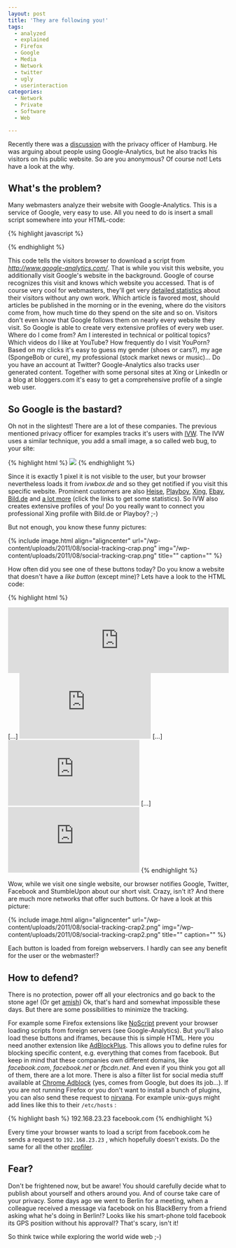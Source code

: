 ```yaml
---
layout: post
title: 'They are following you!'
tags:
  - analyzed
  - explained
  - Firefox
  - Google
  - Media
  - Network
  - twitter
  - ugly
  - userinteraction
categories:
  - Network
  - Private
  - Software
  - Web

---
```


Recently there was a <a href="http://heise.de/-1320862">discussion</a> with the privacy officer of Hamburg. He was arguing about people using Google-Analytics, but he also tracks his visitors on his public website. So are you anonymous? Of course not! Lets have a look at the why.



<h2>What's the problem?</h2>
Many webmasters analyze their website with Google-Analytics. This is a service of Google, very easy to use. All you need to do is insert a small script somewhere into your HTML-code:



{% highlight javascript %}
<script type="text/javascript">

  var _gaq = _gaq || [];
  _gaq.push(['_setAccount', 'SOME_ID']);
  _gaq.push(['_trackPageview']);

  (function() {
    var ga = document.createElement('script'); ga.type = 'text/javascript'; ga.async = true;
    ga.src = ('https:' == document.location.protocol ? 'https://ssl' : 'http://www') + '.google-analytics.com/ga.js';
    var s = document.getElementsByTagName('script')[0]; s.parentNode.insertBefore(ga, s);
  })();

</script>
{% endhighlight %}



This code tells the visitors browser to download a script from <em>http://www.google-analytics.com/</em>. That is while you visit this website, you additionally visit Google's website in the background. Google of course recognizes this visit and knows which website you accessed.
That is of course very cool for webmasters, they'll get very <a href="http://www.google.com/analytics/features.html">detailed statistics</a> about their visitors without any own work. Which article is favored most, should articles be published in the morning or in the evening, where do the visitors come from, how much time do they spend on the site and so on. Visitors don't even know that Google follows them on nearly every website they visit.
So Google is able to create very extensive profiles of every web user. Where do I come from? Am I interested in technical or political topics? Which videos do I like at YouTube? How frequently do I visit YouPorn? Based on my clicks it's easy to guess my gender (shoes or cars?), my age (SpongeBob or cure), my professional (stock market news or music)... Do you have an account at Twitter? Google-Analytics also tracks user generated content. Together with some personal sites at Xing or LinkedIn or a blog at bloggers.com it's easy to get a comprehensive profile of a single web user.

<h2>So Google is the bastard?</h2>
Oh not in the slightest! There are a lot of these companies. The previous mentioned privacy officer for examples tracks it's users with <a href="http://www.ivw.de/">IVW</a>. The IVW uses a similar technique, you add a small image, a so called web bug, to your site:



{% highlight html %}
<img id="ivw_pixel" src="http://heise.ivwbox.de/cgi-bin/ivw/SOMEID">
{% endhighlight %}



Since it is exactly 1 pixel it is not visible to the user, but your browser nevertheless loads it from <em>ivwbox.de</em> and so they get notified if you visit this specific website. Prominent customers are also <a href="http://ausweisung.ivw-online.de/i.php?s=2&a=100025">Heise</a>, <a href="http://ausweisung.ivw-online.de/i.php?s=2&a=100326">Playboy</a>, <a href="http://ausweisung.ivw-online.de/i.php?s=2&a=100688">Xing</a>, <a href="http://ausweisung.ivw-online.de/i.php?s=2&a=99847">Ebay</a>, <a href="http://ausweisung.ivw-online.de/i.php?s=2&a=99707">Bild.de</a> and <a href="http://ausweisung.ivw-online.de/">a lot more</a> (click the links to get some statistics). So IVW also creates extensive profiles of you! Do you really want to connect you professional Xing profile with Bild.de or Playboy? ;-)

But not enough, you know these funny pictures:

{% include image.html align="aligncenter" url="/wp-content/uploads/2011/08/social-tracking-crap.png" img="/wp-content/uploads/2011/08/social-tracking-crap.png" title="" caption="" %}

How often did you see one of these buttons today? Do you know a website that doesn't have a <em>like button</em> (except mine)? Lets have a look to the HTML code:



{% highlight html %}
<iframe src="https://plusone.google.com/u/0/_/+1/SOMESTUFF" allowtransparency="true" hspace="0" id="SOMEID" marginheight="0" marginwidth="0" name="SOMENAME" style="STYLE" tabindex="-1" vspace="0" scrolling="no" width="100%" frameborder="0"></iframe>
[...]
<iframe src="http://platform.twitter.com/widgets/tweet_button.html#_=ID" title="TITLE" style="STYLE" class="CLASS" allowtransparency="true" scrolling="no" frameborder="0"></iframe><script type="text/javascript" src="http://platform.twitter.com/widgets.js"></script>
[...]
<iframe src="http://www.facebook.com/plugins/like.php?href=ID" style="STYLE" allowtransparency="true" scrolling="no" frameborder="0"></iframe>
[...]
<script src="http://www.stumbleupon.com/hostedbadge.php?s=1"></script><iframe src="http://www.stumbleupon.com/badge/embed/1/?url=ID" style="STYLE" allowtransparency="true" scrolling="no" frameborder="0"></iframe>
{% endhighlight %}



Wow, while we visit one single website, our browser notifies Google, Twitter, Facebook and StumbleUpon about our short visit. Crazy, isn't it? And there are much more networks that offer such buttons.
Or have a look at this picture:

{% include image.html align="aligncenter" url="/wp-content/uploads/2011/08/social-tracking-crap2.png" img="/wp-content/uploads/2011/08/social-tracking-crap2.png" title="" caption="" %}

Each button is loaded from foreign webservers. I hardly can see any benefit for the user or the webmaster!?

<h2>How to defend?</h2>
There is no protection, power off all your electronics and go back to the stone age! (Or get <a href="http://en.wikipedia.org/wiki/Amish">amish</a>)
Ok, that's hard and somewhat impossible these days. But there are some possibilities to minimize the tracking.

For example some Firefox extensions like <a href="http://noscript.net/">NoScript</a> prevent your browser loading scripts from foreign servers (see Google-Analytics).
But you'll also load these buttons and iframes, because this is simple HTML. Here you need another extension like <a href="http://adblockplus.org/en/">AdBlockPlus</a>. This allows you to define rules for blocking specific content, e.g. everything that comes from facebook. But keep in mind that these companies own different domains, like <em>facebook.com</em>, <em>facebook.net</em> or <em>fbcdn.net</em>. And even if you think you got all of them, there are a lot more. There is also a filter list for social media stuff available at <a href="http://chromeadblock.org/extensions/block-facebook-tracking/">Chrome Adblock</a> (yes, comes from Google, but does its job...).
If you are not running Firefox or you don't want to install a bunch of plugins, you can also send these request to <a href="http://en.wikipedia.org/wiki/Nirvana">nirvana</a>. For example unix-guys might add lines like this to their  `/etc/hosts` :



{% highlight bash %}
192.168.23.23 facebook.com
{% endhighlight %}



Every time your browser wants to load a script from facebook.com he sends a request to  `192.168.23.23` , which hopefully doesn't exists. Do the same for all the other <a href="http://datenfresser.info/">profiler</a>.

<h2>Fear?</h2>
Don't be frightened now, but be aware! You should carefully decide what to publish about yourself and others around you. And of course take care of your privacy.
Some days ago we went to Berlin for a meeting, when a colleague received a message via facebook on his BlackBerry from a friend asking what he's doing in Berlin!? Looks like his smart-phone told facebook its GPS position without his approval!? That's scary, isn't it!

So think twice while exploring the world wide web ;-)

